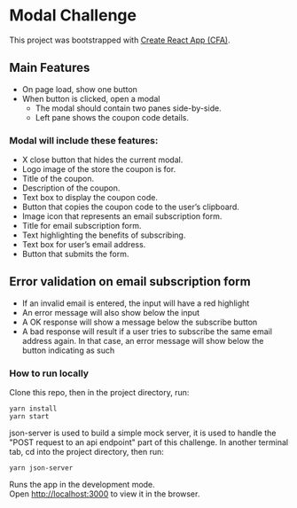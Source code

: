 # Modal Challenge

This project was bootstrapped with [Create React App  (CFA)](https://github.com/facebook/create-react-app).

## Main Features
- On page load, show one button
- When button is clicked, open a modal
    - The modal should contain two panes side-by-side.
    - Left pane shows the coupon code details.

### Modal will include these features:
- X close button that hides the current modal.
- Logo image of the store the coupon is for.
- Title of the coupon.
- Description of the coupon.
- Text box to display the coupon code.
- Button that copies the coupon code to the user’s clipboard.
- Image icon that represents an email subscription form.
- Title for email subscription form.
- Text highlighting the benefits of subscribing.
- Text box for user’s email address.
- Button that submits the form.
 
## Error validation on email subscription form
- If an invalid email is entered, the input will have a red highlight
- An error message will also show below the input
- A OK response will show a message below the subscribe button
- A bad response will result if a user tries to subscribe the same email address again. In that case, an error message will show below the button indicating as such

### How to run locally
Clone this repo, then in the project directory, run:
```
yarn install
yarn start
```

json-server is used to build a simple mock server, it is used to handle the "POST request to an api endpoint" part of this challenge.  In another terminal tab, cd into the project directory, then run:
```
yarn json-server
``` 

Runs the app in the development mode.<br />
Open [http://localhost:3000](http://localhost:3000) to view it in the browser.<br/>